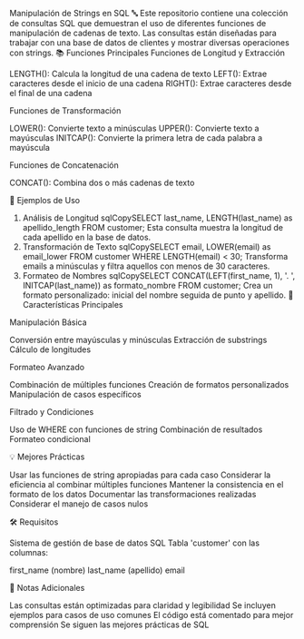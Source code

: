 Manipulación de Strings en SQL 🔤
Este repositorio contiene una colección de consultas SQL que demuestran el uso de diferentes funciones de manipulación de cadenas de texto. Las consultas están diseñadas para trabajar con una base de datos de clientes y mostrar diversas operaciones con strings.
📚 Funciones Principales
Funciones de Longitud y Extracción

LENGTH(): Calcula la longitud de una cadena de texto
LEFT(): Extrae caracteres desde el inicio de una cadena
RIGHT(): Extrae caracteres desde el final de una cadena

Funciones de Transformación

LOWER(): Convierte texto a minúsculas
UPPER(): Convierte texto a mayúsculas
INITCAP(): Convierte la primera letra de cada palabra a mayúscula

Funciones de Concatenación

CONCAT(): Combina dos o más cadenas de texto

🎯 Ejemplos de Uso
1. Análisis de Longitud
sqlCopySELECT last_name, LENGTH(last_name) as apellido_length 
FROM customer;
Esta consulta muestra la longitud de cada apellido en la base de datos.
2. Transformación de Texto
sqlCopySELECT email, LOWER(email) as email_lower
FROM customer
WHERE LENGTH(email) < 30;
Transforma emails a minúsculas y filtra aquellos con menos de 30 caracteres.
3. Formateo de Nombres
sqlCopySELECT CONCAT(LEFT(first_name, 1), '. ', INITCAP(last_name)) as formato_nombre
FROM customer;
Crea un formato personalizado: inicial del nombre seguida de punto y apellido.
🚀 Características Principales

Manipulación Básica

Conversión entre mayúsculas y minúsculas
Extracción de substrings
Cálculo de longitudes


Formateo Avanzado

Combinación de múltiples funciones
Creación de formatos personalizados
Manipulación de casos específicos


Filtrado y Condiciones

Uso de WHERE con funciones de string
Combinación de resultados
Formateo condicional



💡 Mejores Prácticas

Usar las funciones de string apropiadas para cada caso
Considerar la eficiencia al combinar múltiples funciones
Mantener la consistencia en el formato de los datos
Documentar las transformaciones realizadas
Considerar el manejo de casos nulos

🛠️ Requisitos

Sistema de gestión de base de datos SQL
Tabla 'customer' con las columnas:

first_name (nombre)
last_name (apellido)
email



📝 Notas Adicionales

Las consultas están optimizadas para claridad y legibilidad
Se incluyen ejemplos para casos de uso comunes
El código está comentado para mejor comprensión
Se siguen las mejores prácticas de SQL
